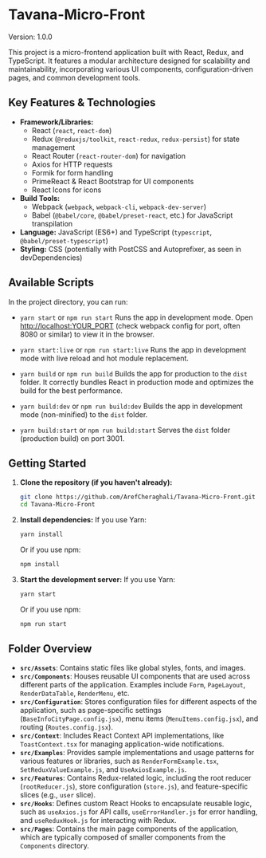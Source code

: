 # Tavana-Micro-Front

Version: 1.0.0

This project is a micro-frontend application built with React, Redux, and TypeScript. It features a modular architecture designed for scalability and maintainability, incorporating various UI components, configuration-driven pages, and common development tools.

## Key Features & Technologies

*   **Framework/Libraries:**
    *   React (`react`, `react-dom`)
    *   Redux (`@reduxjs/toolkit`, `react-redux`, `redux-persist`) for state management
    *   React Router (`react-router-dom`) for navigation
    *   Axios for HTTP requests
    *   Formik for form handling
    *   PrimeReact & React Bootstrap for UI components
    *   React Icons for icons
*   **Build Tools:**
    *   Webpack (`webpack`, `webpack-cli`, `webpack-dev-server`)
    *   Babel (`@babel/core`, `@babel/preset-react`, etc.) for JavaScript transpilation
*   **Language:** JavaScript (ES6+) and TypeScript (`typescript`, `@babel/preset-typescript`)
*   **Styling:** CSS (potentially with PostCSS and Autoprefixer, as seen in devDependencies)

## Available Scripts

In the project directory, you can run:

*   `yarn start` or `npm run start`
    Runs the app in development mode.
    Open [http://localhost:YOUR_PORT](http://localhost:YOUR_PORT) (check webpack config for port, often 8080 or similar) to view it in the browser.

*   `yarn start:live` or `npm run start:live`
    Runs the app in development mode with live reload and hot module replacement.

*   `yarn build` or `npm run build`
    Builds the app for production to the `dist` folder.
    It correctly bundles React in production mode and optimizes the build for the best performance.

*   `yarn build:dev` or `npm run build:dev`
    Builds the app in development mode (non-minified) to the `dist` folder.

*   `yarn build:start` or `npm run build:start`
    Serves the `dist` folder (production build) on port 3001.

## Getting Started

1.  **Clone the repository (if you haven't already):**
    ```bash
    git clone https://github.com/ArefCheraghali/Tavana-Micro-Front.git
    cd Tavana-Micro-Front
    ```

2.  **Install dependencies:**
    If you use Yarn:
    ```bash
    yarn install
    ```
    Or if you use npm:
    ```bash
    npm install
    ```

3.  **Start the development server:**
    If you use Yarn:
    ```bash
    yarn start
    ```
    Or if you use npm:
    ```bash
    npm run start
    ```

## Folder Overview

*   **`src/Assets`**: Contains static files like global styles, fonts, and images.
*   **`src/Components`**: Houses reusable UI components that are used across different parts of the application. Examples include `Form`, `PageLayout`, `RenderDataTable`, `RenderMenu`, etc.
*   **`src/Configuration`**: Stores configuration files for different aspects of the application, such as page-specific settings (`BaseInfoCityPage.config.jsx`), menu items (`MenuItems.config.jsx`), and routing (`Routes.config.jsx`).
*   **`src/Context`**: Includes React Context API implementations, like `ToastContext.tsx` for managing application-wide notifications.
*   **`src/Examples`**: Provides sample implementations and usage patterns for various features or libraries, such as `RenderFormExample.tsx`, `SetReduxValueExample.js`, and `UseAxiosExample.js`.
*   **`src/Features`**: Contains Redux-related logic, including the root reducer (`rootReducer.js`), store configuration (`store.js`), and feature-specific slices (e.g., `user` slice).
*   **`src/Hooks`**: Defines custom React Hooks to encapsulate reusable logic, such as `useAxios.js` for API calls, `useErrorHandler.js` for error handling, and `useReduxHook.js` for interacting with Redux.
*   **`src/Pages`**: Contains the main page components of the application, which are typically composed of smaller components from the `Components` directory.

